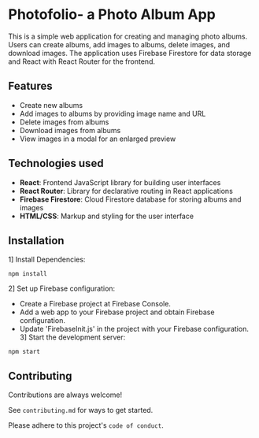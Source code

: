 
# Photofolio- a Photo Album App

This is a simple web application for creating and managing photo albums. Users can create albums, add images to albums, delete images, and download images. The application uses Firebase Firestore for data storage and React with React Router for the frontend.

## Features

- Create new albums
- Add images to albums by providing image name and URL
- Delete images from albums
- Download images from albums
- View images in a modal for an enlarged preview

## Technologies used

- **React**: Frontend JavaScript library for building user interfaces
- **React Router**: Library for declarative routing in React applications
- **Firebase Firestore**: Cloud Firestore database for storing albums and images
- **HTML/CSS**: Markup and styling for the user interface


## Installation

1] Install Dependencies:
```
npm install
```
2] Set up Firebase configuration:
- Create a Firebase project at Firebase Console.
- Add a web app to your Firebase project and obtain Firebase configuration.
- Update 'FirebaseInit.js' in the project with your Firebase configuration.
3] Start the development server:
```
npm start
```
## Contributing

Contributions are always welcome!

See `contributing.md` for ways to get started.

Please adhere to this project's `code of conduct`.

